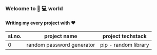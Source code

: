 ### Welcome to :snake: :computer: world
#### Writing my every project with :heart:

| sl.no. | project name | project techstack|
| --- |---|---|
| 0 | random password generator | pip - random library |
